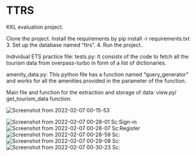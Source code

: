 # TTRS
KKL evaluation project.

Clone the project. 
Install the requirements by 
pip install -r requirements.txt
      3.   Set up the database named “ttrs”.
      4.   Run the project.



Individual ETS practice file:
tests.py: It consists of the code to fetch all the tourism data from overpass-turbo 
in form of a list of dictionaries.

amenity_data.py: This python file has a function named “query_generator” and works for all the amenities provided in the parameter of the function.
    
Main file and function for the extraction and storage of data: view.py/ get_tourism_data function. 

![Screenshot from 2022-02-07 00-15-53](https://user-images.githubusercontent.com/16497084/152697003-469acd20-4733-4062-a706-832eb58ce60b.png)

![Screenshot from 2022-02-07 00-28-01](https://user-images.githubusercontent.com/16497084/152697113-cd73735c-19a4-4379-89cb-87722465c1c6.png)
Sc:Sign-in
![Screenshot from 2022-02-07 00-28-07](https://user-images.githubusercontent.com/16497084/152697114-84d4249e-3e65-4c41-a875-2388aa945134.png)
Sc:Register
![Screenshot from 2022-02-07 00-28-59](https://user-images.githubusercontent.com/16497084/152697116-bab4b878-8fad-4e9d-a731-b91e770efcb8.png)
Sc:
![Screenshot from 2022-02-07 00-29-08](https://user-images.githubusercontent.com/16497084/152697119-9db71331-748f-4490-b819-e6b5cfa2a797.png)
Sc:
![Screenshot from 2022-02-07 00-30-23](https://user-images.githubusercontent.com/16497084/152697120-99c80d9c-7426-44c7-a320-91fadd21b426.png)
Sc:
